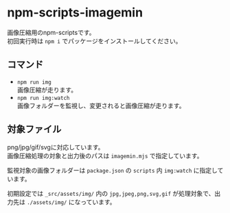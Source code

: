 # npm-scripts-imagemin
画像圧縮用のnpm-scriptsです。  
初回実行時は `npm i` でパッケージをインストールしてください。

## コマンド
- `npm run img`  
画像圧縮が走ります。
- `npm run img:watch`  
画像フォルダーを監視し、変更されると画像圧縮が走ります。

## 対象ファイル
png/jpg/gif/svgに対応しています。  
画像圧縮処理の対象と出力後のパスは `imagemin.mjs` で指定しています。  

監視対象の画像フォルダーは `package.json` の `scripts` 内 `img:watch` に指定しています。

初期設定では `_src/assets/img/` 内の `jpg,jpeg,png,svg,gif` が処理対象で、出力先は `./assets/img/` になっています。
